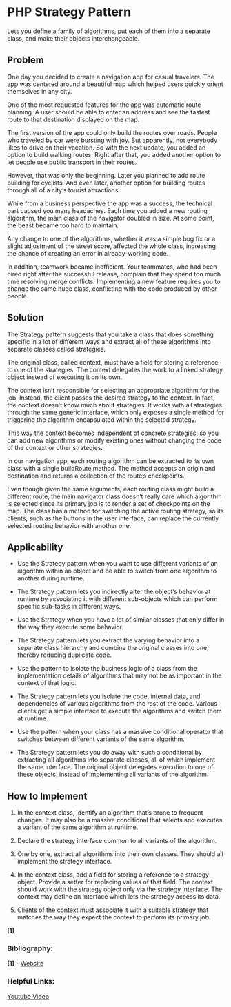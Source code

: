 # PHP Strategy Pattern

Lets you define a family of algorithms, put each of them into a separate class, and make their objects interchangeable.

## Problem

One day you decided to create a navigation app for casual travelers. The app was centered around a beautiful map which helped users quickly orient themselves in any city.

One of the most requested features for the app was automatic route planning. A user should be able to enter an address and see the fastest route to that destination displayed on the map.

The first version of the app could only build the routes over roads. People who traveled by car were bursting with joy. But apparently, not everybody likes to drive on their vacation. So with the next update, you added an option to build walking routes. Right after that, you added another option to let people use public transport in their routes.

However, that was only the beginning. Later you planned to add route building for cyclists. And even later, another option for building routes through all of a city’s tourist attractions.

While from a business perspective the app was a success, the technical part caused you many headaches. Each time you added a new routing algorithm, the main class of the navigator doubled in size. At some point, the beast became too hard to maintain.

Any change to one of the algorithms, whether it was a simple bug fix or a slight adjustment of the street score, affected the whole class, increasing the chance of creating an error in already-working code.

In addition, teamwork became inefficient. Your teammates, who had been hired right after the successful release, complain that they spend too much time resolving merge conflicts. Implementing a new feature requires you to change the same huge class, conflicting with the code produced by other people.

## Solution

The Strategy pattern suggests that you take a class that does something specific in a lot of different ways and extract all of these algorithms into separate classes called strategies.

The original class, called context, must have a field for storing a reference to one of the strategies. The context delegates the work to a linked strategy object instead of executing it on its own.

The context isn’t responsible for selecting an appropriate algorithm for the job. Instead, the client passes the desired strategy to the context. In fact, the context doesn’t know much about strategies. It works with all strategies through the same generic interface, which only exposes a single method for triggering the algorithm encapsulated within the selected strategy.

This way the context becomes independent of concrete strategies, so you can add new algorithms or modify existing ones without changing the code of the context or other strategies.

In our navigation app, each routing algorithm can be extracted to its own class with a single  buildRoute method. The method accepts an origin and destination and returns a collection of the route’s checkpoints.

Even though given the same arguments, each routing class might build a different route, the main navigator class doesn’t really care which algorithm is selected since its primary job is to render a set of checkpoints on the map. The class has a method for switching the active routing strategy, so its clients, such as the buttons in the user interface, can replace the currently selected routing behavior with another one.

## Applicability

 * Use the Strategy pattern when you want to use different variants of an algorithm within an object and be able to switch from one algorithm to another during runtime.

 * The Strategy pattern lets you indirectly alter the object’s behavior at runtime by associating it with different sub-objects which can perform specific sub-tasks in different ways.

 * Use the Strategy when you have a lot of similar classes that only differ in the way they execute some behavior.

 * The Strategy pattern lets you extract the varying behavior into a separate class hierarchy and combine the original classes into one, thereby reducing duplicate code.

 * Use the pattern to isolate the business logic of a class from the implementation details of algorithms that may not be as important in the context of that logic.

 * The Strategy pattern lets you isolate the code, internal data, and dependencies of various algorithms from the rest of the code. Various clients get a simple interface to execute the algorithms and switch them at runtime.

 * Use the pattern when your class has a massive conditional operator that switches between different variants of the same algorithm.

 * The Strategy pattern lets you do away with such a conditional by extracting all algorithms into separate classes, all of which implement the same interface. The original object delegates execution to one of these objects, instead of implementing all variants of the algorithm.

## How to Implement
1. In the context class, identify an algorithm that’s prone to frequent changes. It may also be a massive conditional that selects and executes a variant of the same algorithm at runtime.

2. Declare the strategy interface common to all variants of the algorithm.

3. One by one, extract all algorithms into their own classes. They should all implement the strategy interface.

4. In the context class, add a field for storing a reference to a strategy object. Provide a setter for replacing values of that field. The context should work with the strategy object only via the strategy interface. The context may define an interface which lets the strategy access its data.

5. Clients of the context must associate it with a suitable strategy that matches the way they expect the context to perform its primary job.

**[1]**

### Bibliography:
**[1]** - [Website](https://refactoring.guru/design-patterns/strategy)

### Helpful Links:
[Youtube Video](https://www.youtube.com/watch?v=v9ejT8FO-7I)